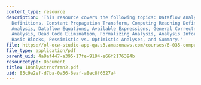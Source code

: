 ```yaml
---
content_type: resource
description: 'This resource covers the following topics: Dataflow Analysis, Reaching
  Definitions, Constant Propagation Transform, Computing Reaching Definitions, Formalizing
  Analysis, Dataflow Equations, Available Expressions, General Correctness, Liveness
  Analysis, Dead Code Elimination, Formalizing Analysis, Analysis Information Inside
  Basic Blocks, Pessimistic vs. Optimistic Analyses, and Summary.'
file: https://ol-ocw-studio-app-qa.s3.amazonaws.com/courses/6-035-computer-language-engineering-sma-5502-fall-2005/85c9a2efd7ba0a566eafa8ec8f6627a4_10anlystrnsfrmn2.pdf
file_type: application/pdf
parent_uid: 4a9af447-a395-17fe-9194-e66f2176394b
resourcetype: Document
title: 10anlystrnsfrmn2.pdf
uid: 85c9a2ef-d7ba-0a56-6eaf-a8ec8f6627a4
---
```

